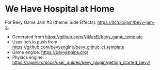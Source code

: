 # We Have Hospital at Home

For Bevy Game Jam #3 (theme: Side Effects): https://itch.io/jam/bevy-jam-3.

 - Generated from https://github.com/NiklasEi/bevy_game_template
 - Uses itch.io push from https://github.com/bevyengine/bevy_github_ci_template
 - Game engine: https://bevyengine.org/
 - Physics engine: https://rapier.rs/docs/user_guides/bevy_plugin/getting_started_bevy/